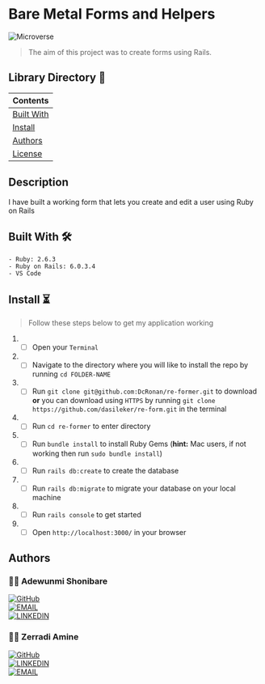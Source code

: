 # Bare Metal Forms and Helpers
![Microverse](https://img.shields.io/badge/-Microverse-6F23FF?style=for-the-badge)
> The aim of this project was to create forms using Rails.
## Library Directory 📙
 
| Contents        |
| ------------- |
| [Built With](#built-with-🛠) |
| [Install](#install-⏳) |
| [Authors](#authors) | 
| [License](#license) | 

## Description

I have built a working form that lets you create and edit a user using Ruby on Rails

## Built With 🛠
```
- Ruby: 2.6.3
- Ruby on Rails: 6.0.3.4
- VS Code
```

## Install ⏳

> Follow these steps below to get my application working

1. - [ ] Open your `Terminal`
2. - [ ] Navigate to the directory where you will like to install the repo by running `cd FOLDER-NAME`
3. - [ ] Run `git clone git@github.com:DcRonan/re-former.git` to download <b>or</b> you can download using `HTTPS` by running `git clone https://github.com/dasileker/re-form.git` in the terminal
4. - [ ] Run `cd re-former` to enter directory
5. - [ ] Run `bundle install` to install Ruby Gems (<b>hint:</b> Mac users, if not working then run `sudo bundle install`)
6. - [ ] Run `rails db:create` to create the database
7. - [ ] Run `rails db:migrate` to migrate your database on your local machine
8. - [ ] Run `rails console` to get started
9. - [ ] Open `http://localhost:3000/` in your browser

## Authors

### 👨‍💻 Adewunmi Shonibare
[![GitHub]()](https://github.com/Adewunmi97) <br>
[![EMAIL](https://img.shields.io/badge/-EMAIL-D14836?style=for-the-badge&logo=Mail.Ru&logoColor=white)](mailto:shonibareadewunmicomfort@gmail.com) <br>
[![LINKEDIN](https://img.shields.io/badge/-LINKEDIN-0077B5?style=for-the-badge&logo=Linkedin&logoColor=white)](https://www.linkedin.com/in//) <br>


### 👨‍💻 Zerradi Amine
[![GitHub]()](https://github.com/dasileker) <br>
[![LINKEDIN](https://img.shields.io/badge/-LINKEDIN-0077B5?style=for-the-badge&logo=Linkedin&logoColor=white)](https://www.linkedin.com/in/adewunmi-shonibare-a2a7b0200/) <br>
[![EMAIL](https://img.shields.io/badge/-EMAIL-D14836?style=for-the-badge&logo=Mail.Ru&logoColor=white)](mailto:zerradi.amine@hotmail.com) <br>
